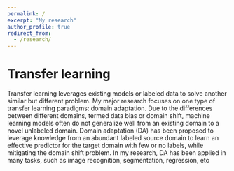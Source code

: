 ```yaml
---
permalink: /
excerpt: "My research"
author_profile: true
redirect_from: 
  - /research/
---
```



# Transfer learning

Transfer learning leverages existing models or labeled data to solve another similar but different problem. My major research focuses on one type of transfer learning paradigms: domain adaptation. Due to the differences between different domains, termed data bias or domain shift, machine learning models often do not generalize well from an existing domain to a novel unlabeled domain. Domain adaptation (DA) has been proposed to leverage knowledge from an abundant labeled source domain to learn an effective predictor for the target domain with few or no labels, while mitigating the domain shift problem. In my research, DA has been applied in many tasks, such as image recognition, segmentation, regression, etc
